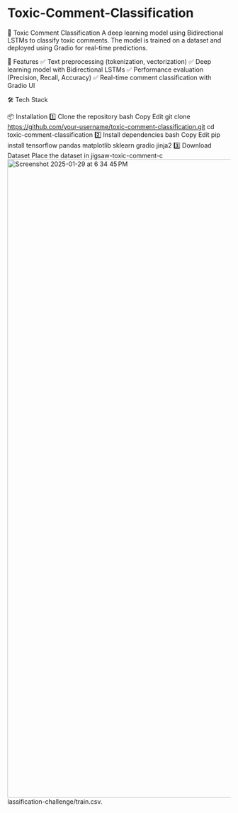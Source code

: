 # Toxic-Comment-Classification
📝 Toxic Comment Classification
A deep learning model using Bidirectional LSTMs to classify toxic comments. The model is trained on a dataset and deployed using Gradio for real-time predictions.

🚀 Features
✅ Text preprocessing (tokenization, vectorization)
✅ Deep learning model with Bidirectional LSTMs
✅ Performance evaluation (Precision, Recall, Accuracy)
✅ Real-time comment classification with Gradio UI

🛠 Tech Stack




📦 Installation
1️⃣ Clone the repository
bash
Copy
Edit
git clone https://github.com/your-username/toxic-comment-classification.git
cd toxic-comment-classification
2️⃣ Install dependencies
bash
Copy
Edit
pip install tensorflow pandas matplotlib sklearn gradio jinja2
3️⃣ Download Dataset
Place the dataset in jigsaw-toxic-comment-c<img width="1440" alt="Screenshot 2025-01-29 at 6 34 45 PM" src="https://github.com/user-attachments/assets/a8354885-e508-4c48-9fd0-9f706b8059b4" />
lassification-challenge/train.csv.
